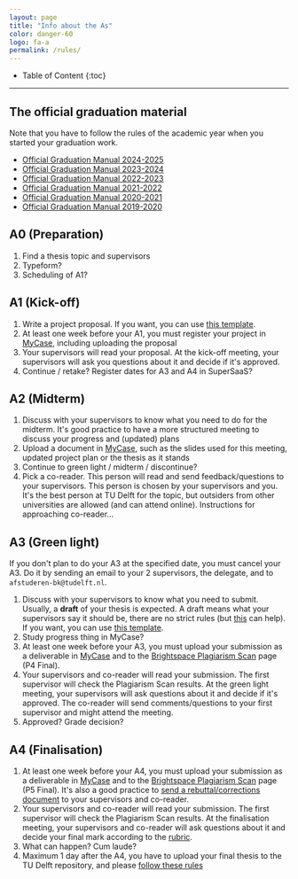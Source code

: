 ```yaml
---
layout: page
title: "Info about the As"
color: danger-60
logo: fa-a
permalink: /rules/
---
```


<div class="box" markdown="1"> 

* Table of Content
{:toc}

</div>

- - -

<section id="gradmanual">
</section>

## The official graduation material

Note that you have to follow the rules of the academic year when you started your graduation work.

- [Official Graduation Manual 2024-2025](GraduationManualGeomatics2024-2025.pdf)
- [Official Graduation Manual 2023-2024](GraduationManualGeomatics2023-2024.pdf)
- [Official Graduation Manual 2022-2023](GraduationManualGeomatics2022-2023.pdf)
- [Official Graduation Manual 2021-2022](GraduationManualGeomatics2021-2022.pdf)
- [Official Graduation Manual 2020-2021](GraduationManualGeomatics2020-2021.pdf)
- [Official Graduation Manual 2019-2020](GraduationManualGeomatics2019-2020.pdf)
   

## A0 (Preparation)

<!-- <div data-tf-live="01JRAE19NS8QBE1VGW9C8GXWNS"></div><script src="//embed.typeform.com/next/embed.js"></script> -->

<!-- - Register your MSc graduation project in [MyCase](https://mycase.tudelft.nl), including supervisors, planned dates and a short project proposal -->

1. Find a thesis topic and supervisors
2. Typeform?
3. Scheduling of A1?

## A1 (Kick-off)

1. Write a project proposal. If you want, you can use [this template](../templates/#proposal).
2. At least one week before your A1, you must register your project in [MyCase](https://mycase.tudelft.nl), including uploading the proposal
3. Your supervisors will read your proposal. At the kick-off meeting, your supervisors will ask you questions about it and decide if it's approved.
4. Continue / retake? Register dates for A3 and A4 in SuperSaaS?

## A2 (Midterm)

1. Discuss with your supervisors to know what you need to do for the midterm. It's good practice to have a more structured meeting to discuss your progress and (updated) plans
2. Upload a document in [MyCase](https://mycase.tudelft.nl), such as the slides used for this meeting, updated project plan or the thesis as it stands
3. Continue to green light / midterm / discontinue?
4. Pick a co-reader. This person will read and send feedback/questions to your supervisors. This person is chosen by your supervisors and you. It's the best person at TU Delft for the topic, but outsiders from other universities are allowed (and can attend online). Instructions for approaching co-reader...

## A3 (Green light)

<i class="fa-solid fa-triangle-exclamation"></i> If you don't plan to do your A3 at the specified date, you must cancel your A3. Do it by sending an email to your 2 supervisors, the delegate, and to `afstuderen-bk@tudelft.nl`.

1. Discuss with your supervisors to know what you need to submit. Usually, a **draft** of your thesis is expected. A draft means what your supervisors say it should be, there are no strict rules (but [this](https://3d.bk.tudelft.nl/courses/geo2020/faq/#what-is-a-complete-draft-at-p4) can help). If you want, you can use [this template](../templates/#thesis).
2. Study progress thing in MyCase?
3. At least one week before your A3, you must upload your submission as a deliverable in [MyCase](https://mycase.tudelft.nl) and to the [Brightspace Plagiarism Scan](https://brightspace.tudelft.nl/d2l/home/47493) page (P4 Final).
4. Your supervisors and co-reader will read your submission. The first supervisor will check the Plagiarism Scan results. At the green light meeting, your supervisors will ask questions about it and decide if it's approved. The co-reader will send comments/questions to your first supervisor and might attend the meeting. 
5. Approved? Grade decision?


## A4 (Finalisation)

1. At least one week before your A4, you must upload your submission as a deliverable in [MyCase](https://mycase.tudelft.nl) and to the [Brightspace Plagiarism Scan](https://brightspace.tudelft.nl/d2l/home/47493) page (P5 Final). It's also a good practice to [send a rebuttal/corrections document](https://3d.bk.tudelft.nl/courses/geo2020/tips/#with-the-p5-thesis-submit-a-rebuttalcorrections-document) to your supervisors and co-reader.
2. Your supervisors and co-reader will read your submission. The first supervisor will check the Plagiarism Scan results. At the finalisation meeting, your supervisors and co-reader will ask questions about it and decide your final mark according to the [rubric](../rubric/).
3. What can happen? Cum laude?
3. Maximum 1 day after the A4, you have to upload your final thesis to the TU Delft repository, and please [follow these rules](https://3d.bk.tudelft.nl/courses/geo2020/faq/#how-to-upload-your-final-thesis-to-the-tud-repository)